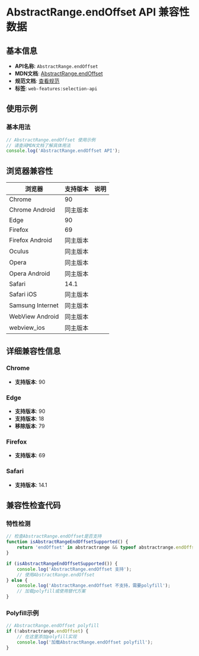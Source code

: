 # AbstractRange.endOffset API 兼容性数据

## 基本信息

- **API名称**: `AbstractRange.endOffset`
- **MDN文档**: [AbstractRange.endOffset](https://developer.mozilla.org/docs/Web/API/AbstractRange/endOffset)
- **规范文档**: [查看规范](https://dom.spec.whatwg.org/#ref-for-dom-range-endoffset①)
- **标签**: `web-features:selection-api`

## 使用示例

### 基本用法

```javascript
// AbstractRange.endOffset 使用示例
// 请查阅MDN文档了解具体用法
console.log('AbstractRange.endOffset API');
```

## 浏览器兼容性

| 浏览器 | 支持版本 | 说明 |
|--------|----------|------|
| Chrome | 90 |  |
| Chrome Android | 同主版本 |  |
| Edge | 90 |  |
| Firefox | 69 |  |
| Firefox Android | 同主版本 |  |
| Oculus | 同主版本 |  |
| Opera | 同主版本 |  |
| Opera Android | 同主版本 |  |
| Safari | 14.1 |  |
| Safari iOS | 同主版本 |  |
| Samsung Internet | 同主版本 |  |
| WebView Android | 同主版本 |  |
| webview_ios | 同主版本 |  |

## 详细兼容性信息

### Chrome

- **支持版本**: 90

### Edge

- **支持版本**: 90
- **支持版本**: 18
- **移除版本**: 79

### Firefox

- **支持版本**: 69

### Safari

- **支持版本**: 14.1

## 兼容性检查代码

### 特性检测

```javascript
// 检查AbstractRange.endOffset是否支持
function isAbstractRangeEndOffsetSupported() {
    return 'endOffset' in abstractrange && typeof abstractrange.endOffset === 'function';
}

if (isAbstractRangeEndOffsetSupported()) {
    console.log('AbstractRange.endOffset 支持');
    // 使用AbstractRange.endOffset
} else {
    console.log('AbstractRange.endOffset 不支持，需要polyfill');
    // 加载polyfill或使用替代方案
}
```

### Polyfill示例

```javascript
// AbstractRange.endOffset polyfill
if (!abstractrange.endOffset) {
    // 在这里添加polyfill实现
    console.log('加载AbstractRange.endOffset polyfill');
}
```

